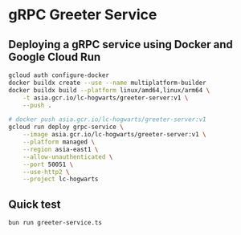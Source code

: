 # gRPC Greeter Service

## Deploying a gRPC service using Docker and Google Cloud Run

```sh
gcloud auth configure-docker
docker buildx create --use --name multiplatform-builder
docker buildx build --platform linux/amd64,linux/arm64 \
    -t asia.gcr.io/lc-hogwarts/greeter-server:v1 \
    --push .

# docker push asia.gcr.io/lc-hogwarts/greeter-server:v1
gcloud run deploy grpc-service \
    --image asia.gcr.io/lc-hogwarts/greeter-server:v1 \
    --platform managed \
    --region asia-east1 \
    --allow-unauthenticated \
    --port 50051 \
    --use-http2 \
    --project lc-hogwarts
```

## Quick test

```sh
bun run greeter-service.ts
```
